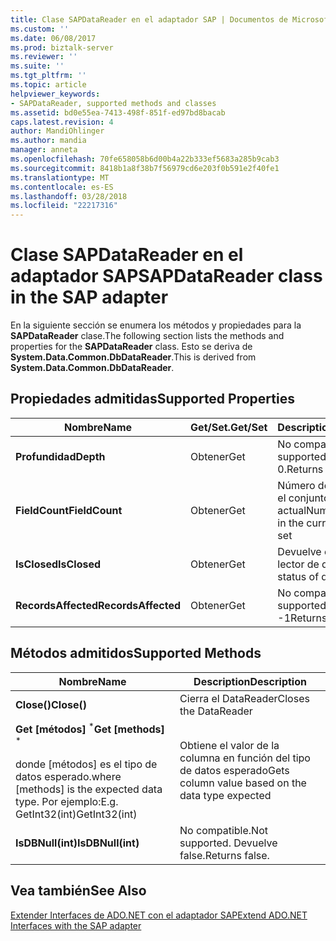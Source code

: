 ```yaml
---
title: Clase SAPDataReader en el adaptador SAP | Documentos de Microsoft
ms.custom: ''
ms.date: 06/08/2017
ms.prod: biztalk-server
ms.reviewer: ''
ms.suite: ''
ms.tgt_pltfrm: ''
ms.topic: article
helpviewer_keywords:
- SAPDataReader, supported methods and classes
ms.assetid: bd0e55ea-7413-498f-851f-ed97bd8bacab
caps.latest.revision: 4
author: MandiOhlinger
ms.author: mandia
manager: anneta
ms.openlocfilehash: 70fe658058b6d00b4a22b333ef5683a285b9cab3
ms.sourcegitcommit: 8418b1a8f38b7f56979cd6e203f0b591e2f40fe1
ms.translationtype: MT
ms.contentlocale: es-ES
ms.lasthandoff: 03/28/2018
ms.locfileid: "22217316"
---
```

# <a name="sapdatareader-class-in-the-sap-adapter"></a><span data-ttu-id="02ec1-102">Clase SAPDataReader en el adaptador SAP</span><span class="sxs-lookup"><span data-stu-id="02ec1-102">SAPDataReader class in the SAP adapter</span></span>
<span data-ttu-id="02ec1-103">En la siguiente sección se enumera los métodos y propiedades para la **SAPDataReader** clase.</span><span class="sxs-lookup"><span data-stu-id="02ec1-103">The following section lists the methods and properties for the **SAPDataReader** class.</span></span> <span data-ttu-id="02ec1-104">Esto se deriva de **System.Data.Common.DbDataReader**.</span><span class="sxs-lookup"><span data-stu-id="02ec1-104">This is derived from **System.Data.Common.DbDataReader**.</span></span>  
  
## <a name="supported-properties"></a><span data-ttu-id="02ec1-105">Propiedades admitidas</span><span class="sxs-lookup"><span data-stu-id="02ec1-105">Supported Properties</span></span>  
  
|<span data-ttu-id="02ec1-106">Nombre</span><span class="sxs-lookup"><span data-stu-id="02ec1-106">Name</span></span>|<span data-ttu-id="02ec1-107">Get/Set.</span><span class="sxs-lookup"><span data-stu-id="02ec1-107">Get/Set</span></span>|<span data-ttu-id="02ec1-108">Description</span><span class="sxs-lookup"><span data-stu-id="02ec1-108">Description</span></span>|  
|----------|--------------|-----------------|  
|<span data-ttu-id="02ec1-109">**Profundidad**</span><span class="sxs-lookup"><span data-stu-id="02ec1-109">**Depth**</span></span>|<span data-ttu-id="02ec1-110">Obtener</span><span class="sxs-lookup"><span data-stu-id="02ec1-110">Get</span></span>|<span data-ttu-id="02ec1-111">No compatible.</span><span class="sxs-lookup"><span data-stu-id="02ec1-111">Not supported.</span></span> <span data-ttu-id="02ec1-112">Devuelve 0.</span><span class="sxs-lookup"><span data-stu-id="02ec1-112">Returns 0.</span></span>|  
|<span data-ttu-id="02ec1-113">**FieldCount**</span><span class="sxs-lookup"><span data-stu-id="02ec1-113">**FieldCount**</span></span>|<span data-ttu-id="02ec1-114">Obtener</span><span class="sxs-lookup"><span data-stu-id="02ec1-114">Get</span></span>|<span data-ttu-id="02ec1-115">Número de campos en el conjunto de registros actual</span><span class="sxs-lookup"><span data-stu-id="02ec1-115">Number of fields in the current record set</span></span>|  
|<span data-ttu-id="02ec1-116">**IsClosed**</span><span class="sxs-lookup"><span data-stu-id="02ec1-116">**IsClosed**</span></span>|<span data-ttu-id="02ec1-117">Obtener</span><span class="sxs-lookup"><span data-stu-id="02ec1-117">Get</span></span>|<span data-ttu-id="02ec1-118">Devuelve el estado del lector de datos</span><span class="sxs-lookup"><span data-stu-id="02ec1-118">Returns status of data reader</span></span>|  
|<span data-ttu-id="02ec1-119">**RecordsAffected**</span><span class="sxs-lookup"><span data-stu-id="02ec1-119">**RecordsAffected**</span></span>|<span data-ttu-id="02ec1-120">Obtener</span><span class="sxs-lookup"><span data-stu-id="02ec1-120">Get</span></span>|<span data-ttu-id="02ec1-121">No compatible.</span><span class="sxs-lookup"><span data-stu-id="02ec1-121">Not supported.</span></span> <span data-ttu-id="02ec1-122">Devuelve -1</span><span class="sxs-lookup"><span data-stu-id="02ec1-122">Returns -1</span></span>|  
  
## <a name="supported-methods"></a><span data-ttu-id="02ec1-123">Métodos admitidos</span><span class="sxs-lookup"><span data-stu-id="02ec1-123">Supported Methods</span></span>  
  
|<span data-ttu-id="02ec1-124">Nombre</span><span class="sxs-lookup"><span data-stu-id="02ec1-124">Name</span></span>|<span data-ttu-id="02ec1-125">Description</span><span class="sxs-lookup"><span data-stu-id="02ec1-125">Description</span></span>|  
|----------|-----------------|  
|<span data-ttu-id="02ec1-126">**Close()**</span><span class="sxs-lookup"><span data-stu-id="02ec1-126">**Close()**</span></span>|<span data-ttu-id="02ec1-127">Cierra el DataReader</span><span class="sxs-lookup"><span data-stu-id="02ec1-127">Closes the DataReader</span></span>|  
|<span data-ttu-id="02ec1-128">**Get [métodos]** <sup>\*</sup></span><span class="sxs-lookup"><span data-stu-id="02ec1-128">**Get [methods]** <sup>\*</sup></span></span><br /><br /> <span data-ttu-id="02ec1-129">donde [métodos] es el tipo de datos esperado.</span><span class="sxs-lookup"><span data-stu-id="02ec1-129">where [methods] is the expected data type.</span></span> <span data-ttu-id="02ec1-130">Por ejemplo:</span><span class="sxs-lookup"><span data-stu-id="02ec1-130">E.g.</span></span> <span data-ttu-id="02ec1-131">GetInt32(int)</span><span class="sxs-lookup"><span data-stu-id="02ec1-131">GetInt32(int)</span></span>|<span data-ttu-id="02ec1-132">Obtiene el valor de la columna en función del tipo de datos esperado</span><span class="sxs-lookup"><span data-stu-id="02ec1-132">Gets column value based on the data type expected</span></span>|  
|<span data-ttu-id="02ec1-133">**IsDBNull(int)**</span><span class="sxs-lookup"><span data-stu-id="02ec1-133">**IsDBNull(int)**</span></span>|<span data-ttu-id="02ec1-134">No compatible.</span><span class="sxs-lookup"><span data-stu-id="02ec1-134">Not supported.</span></span> <span data-ttu-id="02ec1-135">Devuelve false.</span><span class="sxs-lookup"><span data-stu-id="02ec1-135">Returns false.</span></span>|  
  
## <a name="see-also"></a><span data-ttu-id="02ec1-136">Vea también</span><span class="sxs-lookup"><span data-stu-id="02ec1-136">See Also</span></span>  
 [<span data-ttu-id="02ec1-137">Extender Interfaces de ADO.NET con el adaptador SAP</span><span class="sxs-lookup"><span data-stu-id="02ec1-137">Extend ADO.NET Interfaces with the SAP adapter</span></span>](../../adapters-and-accelerators/adapter-sap/extend-ado-net-interfaces-with-the-sap-adapter.md)